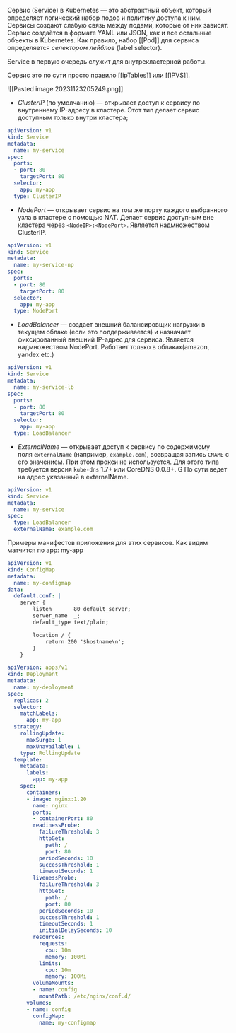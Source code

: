Сервис (Service) в Kubernetes — это абстрактный объект, который определяет логический набор подов и политику доступа к ним. Сервисы создают слабую связь между подами, которые от них зависят. Сервис создаётся в формате YAML или JSON, как и все остальные объекты в Kubernetes. Как правило, набор [[Pod]] для сервиса определяется _селектором лейблов_ (label selector).

Service в первую очередь служит для внутрекластерной работы.

Сервис это по сути просто правило [[ipTables]] или [[IPVS]].

![[Pasted image 20231123205249.png]]

- _ClusterIP_ (по умолчанию) — открывает доступ к сервису по внутреннему IP-адресу в кластере. Этот тип делает сервис доступным только внутри кластера;

```yml 
apiVersion: v1
kind: Service
metadata:
  name: my-service
spec:
  ports:
  - port: 80
    targetPort: 80
  selector:
    app: my-app
  type: ClusterIP
```

- _NodePort_ — открывает сервис на том же порту каждого выбранного узла в кластере с помощью NAT. Делает сервис доступным вне кластера через `<NodeIP>:<NodePort>`. Является надмножеством ClusterIP. 
```yml
apiVersion: v1
kind: Service
metadata:
  name: my-service-np
spec:
  ports:
  - port: 80
    targetPort: 80
  selector:
    app: my-app
  type: NodePort
```

- _LoadBalancer_ — создает внешний балансировщик нагрузки в текущем облаке (если это поддерживается) и назначает фиксированный внешний IP-адрес для сервиса. Является надмножеством NodePort.  Работает только в облаках(amazon, yandex etc.)
```yml
apiVersion: v1
kind: Service
metadata:
  name: my-service-lb
spec:
  ports:
  - port: 80
    targetPort: 80
  selector:
    app: my-app
  type: LoadBalancer
```

- _ExternalName_ — открывает доступ к сервису по содержимому поля `externalName` (например, `example.com`), возвращая запись `CNAME` с его значением. При этом прокси не используется. Для этого типа требуется версия `kube-dns` 1.7+ или CoreDNS 0.0.8+. G По сути ведет на адрес указанный в externalName.
```yml
apiVersion: v1
kind: Service
metadata:
  name: my-service
spec:
  type: LoadBalancer
  externalName: example.com
```


Примеры манифестов приложения для этих сервисов.  Как видим матчится по app: my-app

```yml
apiVersion: v1
kind: ConfigMap
metadata:
  name: my-configmap
data:
  default.conf: |
    server {
        listen       80 default_server;
        server_name  _;
        default_type text/plain;

        location / {
            return 200 '$hostname\n';
        }
    }
```

```yml
apiVersion: apps/v1
kind: Deployment
metadata:
  name: my-deployment
spec:
  replicas: 2
  selector:
    matchLabels:
      app: my-app
  strategy:
    rollingUpdate:
      maxSurge: 1
      maxUnavailable: 1
    type: RollingUpdate
  template:
    metadata:
      labels:
        app: my-app
    spec:
      containers:
      - image: nginx:1.20
        name: nginx
        ports:
        - containerPort: 80
        readinessProbe:
          failureThreshold: 3
          httpGet:
            path: /
            port: 80
          periodSeconds: 10
          successThreshold: 1
          timeoutSeconds: 1
        livenessProbe:
          failureThreshold: 3
          httpGet:
            path: /
            port: 80
          periodSeconds: 10
          successThreshold: 1
          timeoutSeconds: 1
          initialDelaySeconds: 10
        resources:
          requests:
            cpu: 10m
            memory: 100Mi
          limits:
            cpu: 10m
            memory: 100Mi
        volumeMounts:
        - name: config
          mountPath: /etc/nginx/conf.d/
      volumes:
      - name: config
        configMap:
          name: my-configmap
```